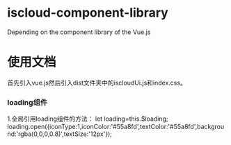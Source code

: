 # iscloud-component-library
Depending on the component library of the Vue.js

<h1>使用文档</h1>
  首先引入vue.js然后引入dist文件夹中的iscloudUi.js和index.css。
  <h3>loading组件</h3>
  1.全局引用loading组件的方法：
       let loading=this.$loading;
       loading.open({iconType:1,iconColor:'#55a8fd',textColor:'#55a8fd',background:'rgba(0,0,0,0.8)',textSize:'12px'});
